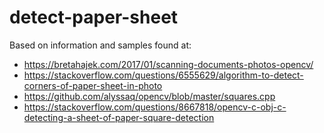 # detect-paper-sheet
Based on information and samples found at:
* https://bretahajek.com/2017/01/scanning-documents-photos-opencv/
* https://stackoverflow.com/questions/6555629/algorithm-to-detect-corners-of-paper-sheet-in-photo
* https://github.com/alyssaq/opencv/blob/master/squares.cpp
* https://stackoverflow.com/questions/8667818/opencv-c-obj-c-detecting-a-sheet-of-paper-square-detection